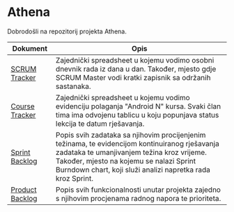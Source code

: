 # Athena
Dobrodošli na repozitorij projekta Athena.

| Dokument  | Opis |
| ------------- | ------------- |
| [SCRUM Tracker](https://docs.google.com/spreadsheets/d/1kKGL2r_IkjVRoawtWq6JkXP4PkybUpRUyI5tpZruWyE/edit?usp=sharing)  | Zajednički spreadsheet u kojemu vodimo osobni dnevnik rada iz dana u dan. Također, mjesto gdje SCRUM Master vodi kratki zapisnik sa održanih sastanaka.  |
| [Course Tracker](https://docs.google.com/spreadsheets/d/1tgSexeUIEjgFRw1yyOhMUD-pfCRd86DMcv-j74xoQuA/edit?usp=sharing)  | Zajednički spreadsheet u kojemu vodimo evidenciju polaganja "Android N" kursa. Svaki član tima ima odvojenu tablicu u koju popunjava status lekcija te datum rješavanja.  |
| [Sprint Backlog](https://docs.google.com/spreadsheets/d/142STxV3FCi-8BYrqd5ERR2Qj31eZ4zZo9bf7sjQCUiY/edit?usp=sharing)  | Popis svih zadataka sa njihovim procijenjenim težinama, te evidencijom kontinuiranog rješavanja zadataka te umanjivanjem težina kroz vrijeme. Također, mjesto na kojemu se nalazi Sprint Burndown chart, koji služi analizi napretka rada kroz Sprint.  |
| [Product Backlog](https://docs.google.com/spreadsheets/d/1lvRYejz-UyaAnBXtw8PclEHtL9Py712vHDk5Fs8OBr4/edit?usp=sharing)  | Popis svih funkcionalnosti unutar projekta zajedno s njihovim procjenama radnog napora te prioriteta.  |
